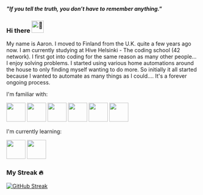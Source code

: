 **_"If you tell the truth, you don’t have to remember anything."_**


### Hi there <picture><source srcset="https://fonts.gstatic.com/s/e/notoemoji/latest/1f44b/512.webp" type="image/webp"><img src="https://fonts.gstatic.com/s/e/notoemoji/latest/1f44b/512.gif" alt="👋" width="32" height="32"></picture>
My name is Aaron. I moved to Finland from the U.K. quite a few years ago now. I am currently studying at Hive Helsinki - The coding school (42 network). I first got into coding for the same reason as many other people... I enjoy solving problems. I started using various home automations around the house to only finding myself wanting to do more. So initially it all started because I wanted to automate as many things as I could.... It's a forever ongoing process.

I'm familiar with:


<img src="https://cdn.jsdelivr.net/gh/devicons/devicon/icons/c/c-original.svg" width="50" height="50"/>  <img src="https://cdn.jsdelivr.net/gh/devicons/devicon/icons/python/python-original.svg" width="50" height="50"/>  <img src="https://cdn.jsdelivr.net/gh/devicons/devicon/icons/bash/bash-original.svg" width="50" height="50"/>  <img src="https://cdn.jsdelivr.net/gh/devicons/devicon/icons/git/git-original.svg" width="50" height="50"/>  <img src="https://cdn.jsdelivr.net/gh/devicons/devicon/icons/vscode/vscode-original.svg" width="50" height="50"/>
 <img src="https://cdn.jsdelivr.net/gh/devicons/devicon/icons/raspberrypi/raspberrypi-original.svg" width="50" height="50"/>

I'm currently learning:

<img src="https://cdn.jsdelivr.net/gh/devicons/devicon/icons/java/java-original-wordmark.svg" width="50" height="50"/> <img src="https://cdn.jsdelivr.net/gh/devicons/devicon/icons/scala/scala-original.svg" width="50" height="50"/>



### My Streak 🔥
[![GitHub Streak](https://streak-stats.demolab.com?user=azajay08&theme=vision-friendly-dark&border_radius=1)](https://git.io/streak-stats)



